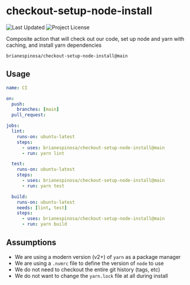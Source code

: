 # checkout-setup-node-install

![Last Updated](https://img.shields.io/github/last-commit/brianespinosa/checkout-setup-node-install?label=Last%20Updated&cacheSeconds=120)
![Project License](https://img.shields.io/github/license/brianespinosa/checkout-setup-node-install?label=Project%20License&color=blue)

Composite action that will check out our code, set up node and yarn with caching, and install yarn dependencies

```
brianespinosa/checkout-setup-node-install@main
```

## Usage

```yaml ci.yml
name: CI

on:
  push:
    branches: [main]
  pull_request:

jobs:
  lint:
    runs-on: ubuntu-latest
    steps:
      - uses: brianespinosa/checkout-setup-node-install@main
      - run: yarn lint

  test:
    runs-on: ubuntu-latest
    steps:
      - uses: brianespinosa/checkout-setup-node-install@main
      - run: yarn test

  build:
    runs-on: ubuntu-latest
    needs: [lint, test]
    steps:
      - uses: brianespinosa/checkout-setup-node-install@main
      - run: yarn build
```

## Assumptions

- We are using a modern version (v2+) of `yarn` as a package manager
- We are using a `.nvmrc` file to define the version of `node` to use
- We do not need to checkout the entire git history (tags, etc)
- We do not want to change the `yarn.lock` file at all during install